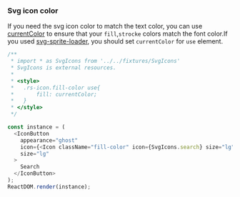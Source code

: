 ### Svg icon color

If you need the svg icon color to match the text color, you can use [currentColor](https://caniuse.com/#search=currentColor) to ensure that your `fill`,`strocke` colors match the font color.If you used [svg-sprite-loader](https://github.com/kisenka/svg-sprite-loader), you should set `currentColor` for `use` element.

<!--start-code-->

```js
/**
 * import * as SvgIcons from '../../fixtures/SvgIcons'
 * SvgIcons is external resources.
 *
 * <style>
 *   .rs-icon.fill-color use{
 *       fill: currentColor;
 *   }
 * </style>
 */

const instance = (
  <IconButton
    appearance="ghost"
    icon={<Icon className="fill-color" icon={SvgIcons.search} size="lg" />}
    size="lg"
  >
    Search
  </IconButton>
);
ReactDOM.render(instance);
```

<!--end-code-->
